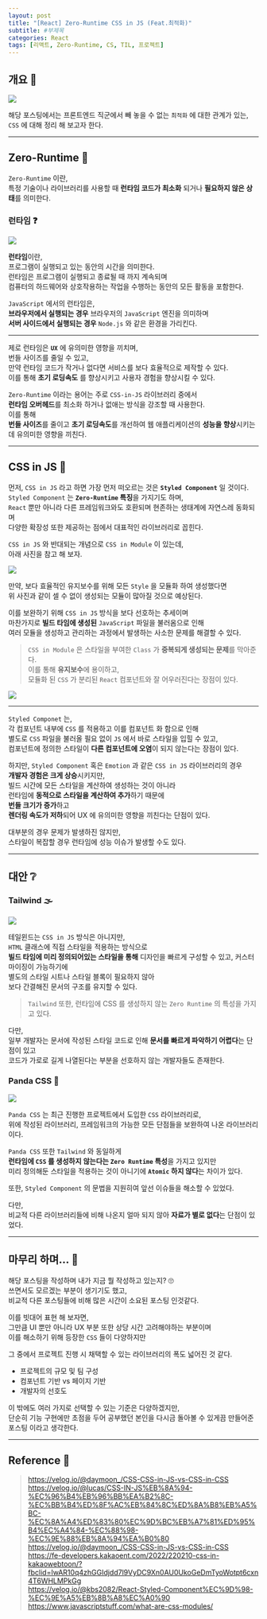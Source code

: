 ```yaml
---
layout: post
title: "[React] Zero-Runtime CSS in JS (Feat.최적화)"
subtitle: #부제목
categories: React
tags: [리액트, Zero-Runtime, CS, TIL, 프로젝트]
---
```


## 개요 🔔

![](https://img1.daumcdn.net/thumb/R1280x0/?scode=mtistory2&fname=https%3A%2F%2Fblog.kakaocdn.net%2Fdn%2F85ZqL%2FbtsCP272CLV%2FvkjVOaEQiGMgTZ41ZTmr81%2Fimg.webp)

해당 포스팅에서는 프론트엔드 직군에서 빼 놓을 수 없는 `최적화` 에 대한 관계가 있는,<br>
`CSS` 에 대해 정리 해 보고자 한다.

---

## Zero-Runtime 🚫

`Zero-Runtime` 이란,<br>
특정 기술이나 라이브러리를 사용할 때 **런타임 코드가 최소화** 되거나 **필요하지 않은 상태**를 의미한다.

### 런타임 ❓

![](https://img1.daumcdn.net/thumb/R1280x0/?scode=mtistory2&fname=https%3A%2F%2Fblog.kakaocdn.net%2Fdn%2FAtsYL%2FbtsCN6bT3P3%2FiDLxsRaVY6m4p9Eurn2Uy0%2Fimg.png)

**런타임**이란,<br>
프로그램이 실행되고 있는 동안의 시간을 의미한다.<br>
런타임은 프로그램이 실행되고 종료될 때 까지 계속되며<bR>
컴퓨터의 하드웨어와 상호작용하는 작업을 수행하는 동안의 모든 활동을 포함한다.

`JavaScript` 에서의 런타임은,<br>
**브라우저에서 실행되는 경우** 브라우저의 `JavaScript` 엔진을 의미하며<br>
**서버 사이드에서 실행되는 경우** `Node.js` 와 같은 환경을 가리킨다.

---

제로 런타임은 **`UX`** 에 유의미한 영향을 끼치며,<br>
번들 사이즈를 줄일 수 있고,<br>
만약 런타임 코드가 작거나 없다면 서비스를 보다 효율적으로 제작할 수 있다.<br>
이를 통해 **초기 로딩속도** 를 향상시키고 사용자 경험을 향상시킬 수 있다.

`Zero-Runtime` 이라는 용어는 주로 `CSS-in-JS` 라이브러리 중에서<bR>
**런타임 오버헤드**를 최소화 하거나 없애는 방식을 강조할 때 사용한다.<br>
이를 통해<br>
**번들 사이즈**를 줄이고 **초기 로딩속도**를 개선하여 웹 애플리케이션의 **성능을 향상**시키는데 유의미한 영향을 끼친다.

---

## CSS in JS 💛

먼저, `CSS in JS` 라고 하면 가장 먼저 떠오르는 것은 **`Styled Component`** 일 것이다.<br>
`Styled Component` 는 **`Zero-Runtime` 특징**을 가지기도 하며,<br>
`React` 뿐만 아니라 다른 프레임워크와도 호환되며 현존하는 생태계에 자연스레 동화되며<br>
다양한 확장성 또한 제공하는 점에서 대표적인 라이브러리로 꼽힌다.

`CSS in JS` 와 반대되는 개념으로 `CSS in Module` 이 있는데,<br>
아래 사진을 참고 해 보자.

![](https://img1.daumcdn.net/thumb/R1280x0/?scode=mtistory2&fname=https%3A%2F%2Fblog.kakaocdn.net%2Fdn%2FbnbeS2%2FbtsCP45Snz8%2FpOXRcD1yk3fDfIByOSAA3K%2Fimg.png)

만약, 보다 효율적인 유지보수를 위해 모든 `Style` 을 모듈화 하여 생성했다면<br>
위 사진과 같이 셀 수 없이 생성되는 모듈이 많아질 것으로 예상된다.<br>

이를 보완하기 위해 `CSS in JS` 방식을 보다 선호하는 추세이며<br>
마찬가지로 **빌드 타임에 생성된** `JavaScript` 파일을 불러옴으로 인해<br>
여러 모듈을 생성하고 관리하는 과정에서 발생하는 사소한 문제를 해결할 수 있다.

> `CSS in Module` 은 스타일을 부여한 `Class` 가 **중복되게 생성되는 문제**를 막아준다.<bR>
> 이를 통해 **유지보수**에 용이하고,<br>
> 모듈화 된 `CSS` 가 분리된 `React` 컴포넌트와 잘 어우러진다는 장점이 있다.

![](https://img1.daumcdn.net/thumb/R1280x0/?scode=mtistory2&fname=https%3A%2F%2Fblog.kakaocdn.net%2Fdn%2F18f0x%2FbtsCWLcHZ5g%2FDp6bOoT19LpfYvU7CeNta0%2Fimg.png)

---

`Styled Componet` 는,<br>
각 컴포넌트 내부에 `CSS` 를 적용하고 이를 컴포넌트 화 함으로 인해<br>
별도로 `CSS` 파일을 불러올 필요 없이 `JS` 에서 바로 스타일을 입힐 수 있고,<br>
컴포넌트에 정의한 스타일이 **다른 컴포넌트에 오염**이 되지 않는다는 장점이 있다.

하지만, `Styled Component` 혹은 `Emotion` 과 같은 `CSS in JS` 라이브러리의 경우<br>
**개발자 경험은 크게 상승**시키지만,<br>
빌드 시간에 모든 스타일을 계산하여 생성하는 것이 아니라<br>
런타임에 **동적으로 스타일을 계산하여 추가**하기 때문에<br>
**번들 크기가 증가**하고<br>
**렌더링 속도가 저하**되어 UX 에 유의미한 영향을 끼친다는 단점이 있다.

대부분의 경우 문제가 발생하진 않지만,<br>
스타일이 복잡할 경우 런타임에 성능 이슈가 발생할 수도 있다.

---

## 대안 ❔

### Tailwind 🌫

![](https://img1.daumcdn.net/thumb/R1280x0/?scode=mtistory2&fname=https%3A%2F%2Fblog.kakaocdn.net%2Fdn%2FcaPzfZ%2FbtsCTz40miD%2F8Ok2RwIqUjDg0XXht5zPTk%2Fimg.png)

테일윈드는 `CSS in JS` 방식은 아니지만,<br>
`HTML` 클래스에 직접 스타일을 적용하는 방식으로<br>
**빌드 타임에 미리 정의되어있는 스타일을 통해** 디자인을 빠르게 구성할 수 있고, 커스터마이징이 가능하기에<br>
별도의 스타일 시트나 스타일 블록이 필요하지 않아<br>
보다 간결해진 문서의 구조를 유지할 수 있다.

> `Tailwind` 또한, 런타임에 CSS 를 생성하지 않는 `Zero Runtime` 의 특성을 가지고 있다.

다만,<br>
일부 개발자는 문서에 작성된 스타일 코드로 인해 **문서를 빠르게 파악하기 어렵다**는 단점이 있고<br>
코드가 가로로 길게 나열된다는 부분을 선호하지 않는 개발자들도 존재한다.

### Panda CSS 🐼

![](https://img1.daumcdn.net/thumb/R1280x0/?scode=mtistory2&fname=https%3A%2F%2Fblog.kakaocdn.net%2Fdn%2FSNhsa%2FbtsCOGKYgqf%2FdaMPk56lJ0ImDwQnu4cbQK%2Fimg.png)

`Panda CSS` 는 최근 진행한 프로젝트에서 도입한 `CSS` 라이브러리로,<br>
위에 작성된 라이브러리, 프레임워크의 가능한 모든 단점들을 보완하여 나온 라이브러리 이다.<br>

`Panda CSS` 또한 `Tailwind` 와 동일하게<br>
**런타임에 `CSS` 를 생성하지 않는다는 `Zero Runtime` 특성**을 가지고 있지만<br>
미리 정의해둔 스타일을 적용하는 것이 아니기에 **`Atomic` 하지 않다**는 차이가 있다.

또한, `Styled Component` 의 문법을 지원히여 앞선 이슈들을 해소할 수 있었다.

다만,<br>
비교적 다른 라이브러리들에 비해 나온지 얼마 되지 않아 **자료가 별로 없다**는 단점이 있었다.

---

## 마무리 하며... 🤔

해당 포스팅을 작성하며 내가 지금 뭘 작성하고 있는지? 🙄<br>
쓰면서도 모르겠는 부분이 생기기도 했고,<br>
비교적 다른 포스팅들에 비해 많은 시간이 소요된 포스팅 인것같다.

이를 빗대어 표현 해 보자면,<br>
그만큼 UI 뿐만 아니라 UX 부분 또한 상당 시간 고려해야하는 부분이며<br>
이를 해소하기 위해 등장한 `CSS` 들이 다양하지만<br>

그 중에서 프로젝트 진행 시 채택할 수 있는 라이브러리의 폭도 넓어진 것 같다.<br>

- 프로젝트의 규모 및 팀 구성
- 컴포넌트 기반 vs 페이지 기반
- 개발자의 선호도

이 밖에도 여러 가지로 선택할 수 있는 기준은 다양하겠지만,<br>
단순히 기능 구현에만 초점을 두어 공부했던 본인을 다시금 돌아볼 수 있게끔 만들어준 포스팅 이라고 생각한다.

---

## Reference 🌊

> <https://velog.io/@daymoon_/CSS-CSS-in-JS-vs-CSS-in-CSS><br><https://velog.io/@lucas/CSS-IN-JS%EB%8A%94-%EC%96%B4%EB%96%BB%EA%B2%8C-%EC%BB%B4%ED%8F%AC%EB%84%8C%ED%8A%B8%EB%A5%BC-%EC%8A%A4%ED%83%80%EC%9D%BC%EB%A7%81%ED%95%B4%EC%A4%84-%EC%88%98-%EC%9E%88%EB%8A%94%EA%B0%80><br><https://velog.io/@daymoon_/CSS-CSS-in-JS-vs-CSS-in-CSS><br><https://fe-developers.kakaoent.com/2022/220210-css-in-kakaowebtoon/?fbclid=IwAR10q4zhGGIdjdd7l9VyDC9Xn0AU0UkoGeDmTyoWotpt6cxn4T6WHLMPkGg><br><https://velog.io/@kbs2082/React-Styled-Component%EC%9D%98-%EC%9E%A5%EB%8B%A8%EC%A0%90><br><https://www.javascriptstuff.com/what-are-css-modules/>
